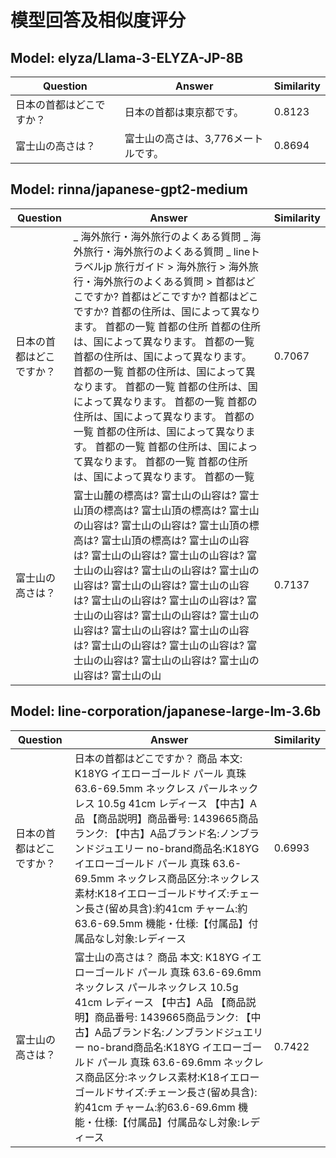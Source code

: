 # 模型回答及相似度评分

## Model: elyza/Llama-3-ELYZA-JP-8B
| Question | Answer | Similarity |
| --- | --- | --- |
| 日本の首都はどこですか？ | 日本の首都は東京都です。 | 0.8123 |
| 富士山の高さは？ | 富士山の高さは、3,776メートルです。 | 0.8694 |

## Model: rinna/japanese-gpt2-medium
| Question | Answer | Similarity |
| --- | --- | --- |
| 日本の首都はどこですか？ | _ 海外旅行・海外旅行のよくある質問 _ 海外旅行・海外旅行のよくある質問 _ lineトラベルjp 旅行ガイド > 海外旅行 > 海外旅行・海外旅行のよくある質問 > 首都はどこですか? 首都はどこですか? 首都はどこですか? 首都の住所は、国によって異なります。 首都の一覧 首都の住所 首都の住所は、国によって異なります。 首都の一覧 首都の住所は、国によって異なります。 首都の一覧 首都の住所は、国によって異なります。 首都の一覧 首都の住所は、国によって異なります。 首都の一覧 首都の住所は、国によって異なります。 首都の一覧 首都の住所は、国によって異なります。 首都の一覧 首都の住所は、国によって異なります。 首都の一覧 首都の住所は、国によって異なります。 首都の一覧 | 0.7067 |
| 富士山の高さは？ | 富士山麓の標高は? 富士山の山容は? 富士山頂の標高は? 富士山頂の標高は? 富士山の山容は? 富士山の山容は? 富士山頂の標高は? 富士山頂の標高は? 富士山の山容は? 富士山の山容は? 富士山の山容は? 富士山の山容は? 富士山の山容は? 富士山の山容は? 富士山の山容は? 富士山の山容は? 富士山の山容は? 富士山の山容は? 富士山の山容は? 富士山の山容は? 富士山の山容は? 富士山の山容は? 富士山の山容は? 富士山の山容は? 富士山の山容は? 富士山の山容は? 富士山の山容は? 富士山の山容は? 富士山の山 | 0.7137 |

## Model: line-corporation/japanese-large-lm-3.6b
| Question | Answer | Similarity |
| --- | --- | --- |
| 日本の首都はどこですか？ | 日本の首都はどこですか？ 商品 本文: K18YG イエローゴールド パール 真珠 63.6-69.5mm ネックレス パールネックレス 10.5g 41cm レディース 【中古】A品 【商品説明】商品番号: 1439665商品ランク: 【中古】A品ブランド名:ノンブランドジュエリー no-brand商品名:K18YG イエローゴールド パール 真珠 63.6-69.5mm ネックレス商品区分:ネックレス素材:K18イエローゴールドサイズ:チェーン長さ(留め具含):約41cm チャーム:約63.6-69.5mm 機能・仕様:【付属品】付属品なし対象:レディース | 0.6993 |
| 富士山の高さは？ | 富士山の高さは？ 商品 本文: K18YG イエローゴールド パール 真珠 63.6-69.6mm ネックレス パールネックレス 10.5g 41cm レディース 【中古】A品 【商品説明】商品番号: 1439665商品ランク: 【中古】A品ブランド名:ノンブランドジュエリー no-brand商品名:K18YG イエローゴールド パール 真珠 63.6-69.6mm ネックレス商品区分:ネックレス素材:K18イエローゴールドサイズ:チェーン長さ(留め具含):約41cm チャーム:約63.6-69.6mm 機能・仕様:【付属品】付属品なし対象:レディース | 0.7422 |

